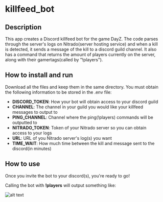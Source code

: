 # killfeed_bot

## Description
This app creates a Discord killfeed bot for the game DayZ. The code parses through the server's logs on Nitrado(server hosting service) and when a kill is detected,
it sends a message of the kill to a discord guild channel. It also has a command that returns the amount of players currently on the server, along with their
gamertags(called by "!players").

## How to install and run

Download all the files and keep them in the same directory.
You must obtain the following information to be stored in the .env file:
  - **DISCORD_TOKEN**: How your bot will obtain access to your discord guild
  - **CHANNEL**: The channel in your guild you would like your killfeed messages to output to
  - **PING_CHANNEL**: Channel where the ping(!players) commands will be outputted to
  - **NITRADO_TOKEN**: Token of your Nitrado server so you can obtain access to your logs
  - **URL**: URL of you Nitrado server's log(s) you want
  - **TIME_WAIT**: How much time between the kill and message sent to the discord(in minutes)

## How to use

Once you invite the bot to your discord(s), you're ready to go!

Calling the bot with **!players** will output something like:

![alt text](https://user-images.githubusercontent.com/94500732/201502380-48efef7d-97b0-49cf-bbe0-075580840898.png)




